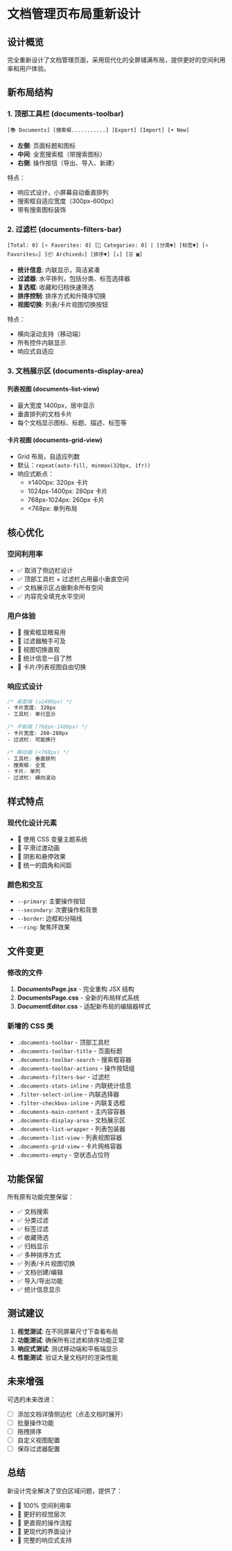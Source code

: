 # 文档管理页布局重新设计

## 设计概览

完全重新设计了文档管理页面，采用现代化的全屏铺满布局，提供更好的空间利用率和用户体验。

## 新布局结构

### 1. **顶部工具栏** (documents-toolbar)
```
[📚 Documents] [搜索框...........] [Export] [Import] [+ New]
```

- **左侧**: 页面标题和图标
- **中间**: 全宽搜索框（带搜索图标）
- **右侧**: 操作按钮（导出、导入、新建）

特点：
- 响应式设计，小屏幕自动垂直排列
- 搜索框自适应宽度（300px-600px）
- 带有搜索图标装饰

### 2. **过滤栏** (documents-filters-bar)
```
[Total: 0] [⭐ Favorites: 0] [📁 Categories: 0] | [分类▼] [标签▼] [⭐ Favorites☑] [📦 Archived☑] [排序▼] [↓] [☰ ▦]
```

- **统计信息**: 内联显示，简洁紧凑
- **过滤器**: 水平排列，包括分类、标签选择器
- **复选框**: 收藏和归档快速筛选
- **排序控制**: 排序方式和升降序切换
- **视图切换**: 列表/卡片视图切换按钮

特点：
- 横向滚动支持（移动端）
- 所有控件内联显示
- 响应式自适应

### 3. **文档展示区** (documents-display-area)

#### 列表视图 (documents-list-view)
- 最大宽度 1400px，居中显示
- 垂直排列的文档卡片
- 每个文档显示图标、标题、描述、标签等

#### 卡片视图 (documents-grid-view)
- Grid 布局，自适应列数
- 默认：`repeat(auto-fill, minmax(320px, 1fr))`
- 响应式断点：
  - ≥1400px: 320px 卡片
  - 1024px-1400px: 280px 卡片
  - 768px-1024px: 260px 卡片
  - <768px: 单列布局

## 核心优化

### 空间利用率
- ✅ 取消了侧边栏设计
- ✅ 顶部工具栏 + 过滤栏占用最小垂直空间
- ✅ 文档展示区占据剩余所有空间
- ✅ 内容完全填充水平空间

### 用户体验
- 🎯 搜索框显眼易用
- 🎯 过滤器触手可及
- 🎯 视图切换直观
- 🎯 统计信息一目了然
- 🎯 卡片/列表视图自由切换

### 响应式设计
```css
/* 桌面端 (≥1400px) */
- 卡片宽度: 320px
- 工具栏: 单行显示

/* 平板端 (768px-1400px) */
- 卡片宽度: 260-280px
- 过滤栏: 可能换行

/* 移动端 (<768px) */
- 工具栏: 垂直排列
- 搜索框: 全宽
- 卡片: 单列
- 过滤栏: 横向滚动
```

## 样式特点

### 现代化设计元素
- 🎨 使用 CSS 变量主题系统
- 🎨 平滑过渡动画
- 🎨 阴影和悬停效果
- 🎨 统一的圆角和间距

### 颜色和交互
- `--primary`: 主要操作按钮
- `--secondary`: 次要操作和背景
- `--border`: 边框和分隔线
- `--ring`: 聚焦环效果

## 文件变更

### 修改的文件
1. **DocumentsPage.jsx** - 完全重构 JSX 结构
2. **DocumentsPage.css** - 全新的布局样式系统
3. **DocumentEditor.css** - 适配新布局的编辑器样式

### 新增的 CSS 类
- `.documents-toolbar` - 顶部工具栏
- `.documents-toolbar-title` - 页面标题
- `.documents-toolbar-search` - 搜索框容器
- `.documents-toolbar-actions` - 操作按钮组
- `.documents-filters-bar` - 过滤栏
- `.documents-stats-inline` - 内联统计信息
- `.filter-select-inline` - 内联选择器
- `.filter-checkbox-inline` - 内联复选框
- `.documents-main-content` - 主内容容器
- `.documents-display-area` - 文档展示区
- `.documents-list-wrapper` - 列表包装器
- `.documents-list-view` - 列表视图容器
- `.documents-grid-view` - 卡片网格容器
- `.documents-empty` - 空状态占位符

## 功能保留

所有原有功能完整保留：
- ✅ 文档搜索
- ✅ 分类过滤
- ✅ 标签过滤
- ✅ 收藏筛选
- ✅ 归档显示
- ✅ 多种排序方式
- ✅ 列表/卡片视图切换
- ✅ 文档创建/编辑
- ✅ 导入/导出功能
- ✅ 统计信息显示

## 测试建议

1. **视觉测试**: 在不同屏幕尺寸下查看布局
2. **功能测试**: 确保所有过滤和排序功能正常
3. **响应式测试**: 测试移动端和平板端显示
4. **性能测试**: 验证大量文档时的渲染性能

## 未来增强

可选的未来改进：
- [ ] 添加文档详情侧边栏（点击文档时展开）
- [ ] 批量操作功能
- [ ] 拖拽排序
- [ ] 自定义视图配置
- [ ] 保存过滤器配置

## 总结

新设计完全解决了空白区域问题，提供了：
- 🎯 100% 空间利用率
- 🎯 更好的视觉层次
- 🎯 更直观的操作流程
- 🎯 更现代的界面设计
- 🎯 完整的响应式支持

